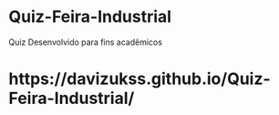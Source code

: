 # Quiz-Feira-Industrial
Quiz Desenvolvido para fins acadêmicos


<h1>https://davizukss.github.io/Quiz-Feira-Industrial/</h1>
